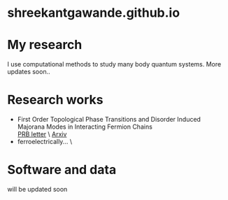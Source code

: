 # shreekantgawande.github.io

# My research
I use computational methods to study many body quantum systems.
More updates soon..
# Research works
- First Order Topological Phase Transitions and Disorder Induced Majorana Modes in Interacting Fermion Chains \
[PRB letter](https://journals.aps.org/prb/abstract/10.1103/PhysRevB.107.L121106) \ [Arxiv](https://arxiv.org/abs/2204.06306)
- ferroelectrically... \
# Software and data
will be updated soon
